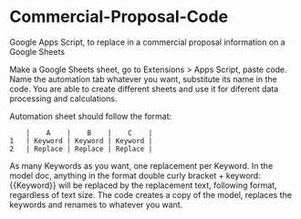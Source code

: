 # Commercial-Proposal-Code
Google Apps Script, to replace in a commercial proposal information on a Google Sheets

Make a Google Sheets sheet, go to Extensions > Apps Script, paste code.
Name the automation tab whatever you want, substitute its name in the code.
You are able to create different sheets and use it for diferent data processing and calculations.

Automation sheet should follow the format:

```
    |    A    |    B    |    C    |
1   | Keyword | Keyword | Keyword |
2   | Replace | Replace | Replace |
```

As many Keywords as you want, one replacement per Keyword.
In the model doc, anything in the format double curly bracket + keyword: {{Keyword}} will be replaced by the replacement text, following format, regardless of text size.
The code creates a copy of the model, replaces the keywords and renames to whatever you want.
